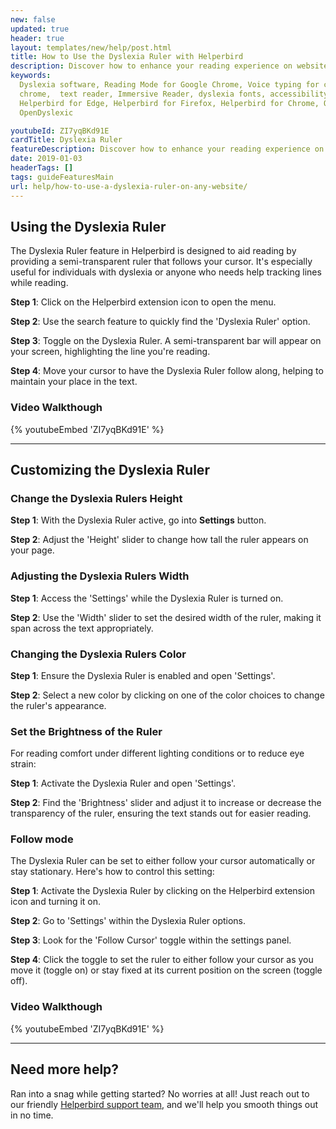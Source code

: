 ```yaml
---
new: false
updated: true
header: true
layout: templates/new/help/post.html
title: How to Use the Dyslexia Ruler with Helperbird
description: Discover how to enhance your reading experience on websites and PDFs using the Dyslexia Ruler feature of the Helperbird browser extension. Ideal for individuals with dyslexia or anyone seeking support with text navigation.
keywords:
  Dyslexia software, Reading Mode for Google Chrome, Voice typing for chrome, Text to speech for
  chrome,  text reader, Immersive Reader, dyslexia fonts, accessibility software, dyslexia software,
  Helperbird for Edge, Helperbird for Firefox, Helperbird for Chrome, Opendyslexic for Chrome,
  OpenDyslexic

youtubeId: ZI7yqBKd91E
cardTitle: Dyslexia Ruler
featureDescription: Discover how to enhance your reading experience on websites and PDFs using the Dyslexia Ruler feature of the Helperbird browser extension. Ideal for individuals with dyslexia or anyone seeking support with text navigation.
date: 2019-01-03
headerTags: []
tags: guideFeaturesMain
url: help/how-to-use-a-dyslexia-ruler-on-any-website/
---
```


## Using the Dyslexia Ruler

The Dyslexia Ruler feature in Helperbird is designed to aid reading by providing a semi-transparent ruler that follows your cursor. It's especially useful for individuals with dyslexia or anyone who needs help tracking lines while reading.

**Step 1**: Click on the Helperbird extension icon to open the menu.

**Step 2**: Use the search feature to quickly find the 'Dyslexia Ruler' option.

**Step 3**: Toggle on the Dyslexia Ruler. A semi-transparent bar will appear on your screen, highlighting the line you're reading.

**Step 4**: Move your cursor to have the Dyslexia Ruler follow along, helping to maintain your place in the text.

### Video Walkthough


{% youtubeEmbed 'ZI7yqBKd91E' %}


---


## Customizing the Dyslexia Ruler



### Change the Dyslexia Rulers Height

**Step 1**: With the Dyslexia Ruler active, go into **Settings** button.

**Step 2**: Adjust the 'Height' slider to change how tall the ruler appears on your page.



### Adjusting the Dyslexia Rulers Width

**Step 1**: Access the 'Settings' while the Dyslexia Ruler is turned on.

**Step 2**: Use the 'Width' slider to set the desired width of the ruler, making it span across the text appropriately.



### Changing the Dyslexia Rulers Color

**Step 1**: Ensure the Dyslexia Ruler is enabled and open 'Settings'.

**Step 2**: Select a new color by clicking on one of the color choices to change the ruler's appearance.



### Set the Brightness of the Ruler

For reading comfort under different lighting conditions or to reduce eye strain:

**Step 1**: Activate the Dyslexia Ruler and open 'Settings'.

**Step 2**: Find the 'Brightness' slider and adjust it to increase or decrease the transparency of the ruler, ensuring the text stands out for easier reading.



### Follow mode

The Dyslexia Ruler can be set to either follow your cursor automatically or stay stationary. Here's how to control this setting:

**Step 1**: Activate the Dyslexia Ruler by clicking on the Helperbird extension icon and turning it on.

**Step 2**: Go to 'Settings' within the Dyslexia Ruler options.

**Step 3**: Look for the 'Follow Cursor' toggle within the settings panel.

**Step 4**: Click the toggle to set the ruler to either follow your cursor as you move it (toggle on) or stay fixed at its current position on the screen (toggle off).




### Video Walkthough


{% youtubeEmbed 'ZI7yqBKd91E' %}


---


## Need more help?

Ran into a snag while getting started? No worries at all! Just reach out to our friendly [Helperbird support team](/support/), and we'll help you smooth things out in no time.





